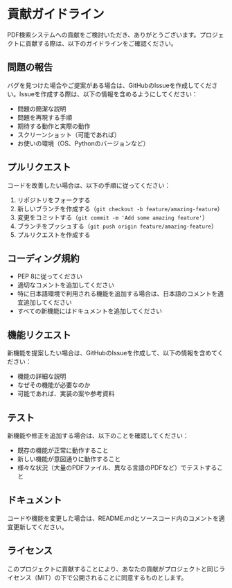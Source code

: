 # 貢献ガイドライン

PDF検索システムへの貢献をご検討いただき、ありがとうございます。プロジェクトに貢献する際は、以下のガイドラインをご確認ください。

## 問題の報告

バグを見つけた場合やご提案がある場合は、GitHubのIssueを作成してください。Issueを作成する際は、以下の情報を含めるようにしてください：

- 問題の簡潔な説明
- 問題を再現する手順
- 期待する動作と実際の動作
- スクリーンショット（可能であれば）
- お使いの環境（OS、Pythonのバージョンなど）

## プルリクエスト

コードを改善したい場合は、以下の手順に従ってください：

1. リポジトリをフォークする
2. 新しいブランチを作成する（`git checkout -b feature/amazing-feature`）
3. 変更をコミットする（`git commit -m 'Add some amazing feature'`）
4. ブランチをプッシュする（`git push origin feature/amazing-feature`）
5. プルリクエストを作成する

## コーディング規約

- PEP 8に従ってください
- 適切なコメントを追加してください
- 特に日本語環境で利用される機能を追加する場合は、日本語のコメントを適宜追加してください
- すべての新機能にはドキュメントを追加してください

## 機能リクエスト

新機能を提案したい場合は、GitHubのIssueを作成して、以下の情報を含めてください：

- 機能の詳細な説明
- なぜその機能が必要なのか
- 可能であれば、実装の案や参考資料

## テスト

新機能や修正を追加する場合は、以下のことを確認してください：

- 既存の機能が正常に動作すること
- 新しい機能が意図通りに動作すること
- 様々な状況（大量のPDFファイル、異なる言語のPDFなど）でテストすること

## ドキュメント

コードや機能を変更した場合は、README.mdとソースコード内のコメントを適宜更新してください。

## ライセンス

このプロジェクトに貢献することにより、あなたの貢献がプロジェクトと同じライセンス（MIT）の下で公開されることに同意するものとします。
